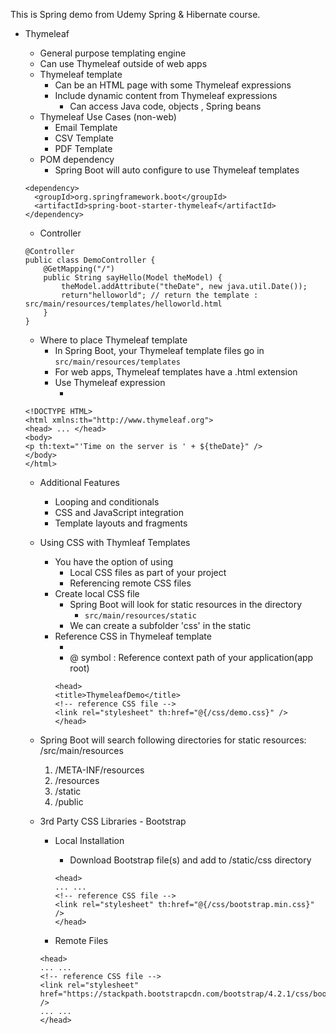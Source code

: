 This is Spring demo from Udemy Spring & Hibernate course.   
- Thymeleaf
    - General purpose templating engine
    - Can use Thymeleaf outside of web apps
    - Thymeleaf template
        - Can be an HTML page with some Thymeleaf expressions
        - Include dynamic content from Thymeleaf expressions
            - Can access Java code, objects , Spring beans
    - Thymeleaf Use Cases (non-web)
        - Email Template
        - CSV Template
        - PDF Template 
    - POM dependency
        - Spring Boot will auto configure to use Thymeleaf templates

    ```
    <dependency>
      <groupId>org.springframework.boot</groupId>
      <artifactId>spring-boot-starter-thymeleaf</artifactId>
    </dependency>
    ```

    - Controller

    ```
    @Controller
    public class DemoController {
        @GetMapping("/")
        public String sayHello(Model theModel) {
            theModel.addAttribute("theDate", new java.util.Date());
            return"helloworld"; // return the template : src/main/resources/templates/helloworld.html
        }
    }
    ```  

    - Where to place Thymeleaf template
        - In Spring Boot, your Thymeleaf template files go in `src/main/resources/templates`
        - For web apps, Thymeleaf templates have a .html extension  
        - Use Thymeleaf expression
            - <html xmlns:th="http://www.thymeleaf.org">

    ```
    <!DOCTYPE HTML>
    <html xmlns:th="http://www.thymeleaf.org">
    <head> ... </head>
    <body>
    <p th:text="'Time on the server is ' + ${theDate}" />
    </body>
    </html>
    ```

    - Additional Features
        - Looping and conditionals
        - CSS and JavaScript integration
        - Template layouts and fragments


    - Using CSS with Thymleaf Templates
        - You have the option of using
            - Local CSS files as part of your project
            - Referencing remote CSS files
        - Create local CSS file
            - Spring Boot will look for static resources in the directory
                - `src/main/resources/static`
            - We can create a subfolder 'css' in the static 
        - Reference CSS in Thymeleaf template
            -  <link rel="stylesheet" th:href="@{/css/demo.css}" />
            - @ symbol : Reference context path of your application(app root)
            ```
            <head>
            <title>ThymeleafDemo</title>
            <!-- reference CSS file -->
            <link rel="stylesheet" th:href="@{/css/demo.css}" />
            </head>
            ```      
    - Spring Boot will search following directories for static resources: /src/main/resources
        1. /META-INF/resources
        2. /resources
        3. /static
        4. /public     
    - 3rd Party CSS Libraries - Bootstrap
        - Local Installation 
            - Download Bootstrap file(s) and add to /static/css directory

            ```
            <head>
            ... ...
            <!-- reference CSS file -->
            <link rel="stylesheet" th:href="@{/css/bootstrap.min.css}" />
            </head>         
            ```
            
        - Remote Files

        ```
        <head>
        ... ...
        <!-- reference CSS file -->
        <link rel="stylesheet"
        href="https://stackpath.bootstrapcdn.com/bootstrap/4.2.1/css/bootstrap.min.css" />
        ... ...
        </head>
        ```